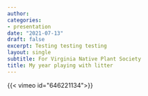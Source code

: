 ```yaml
---
author: 
categories:
- presentation
date: "2021-07-13"
draft: false
excerpt: Testing testing testing
layout: single
subtitle: For Virginia Native Plant Society
title: My year playing with litter
---
```


{{< vimeo id="646221134">}}
